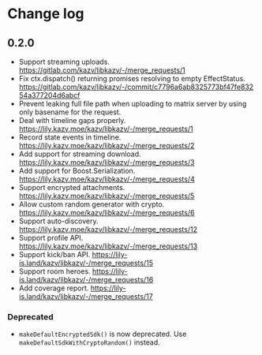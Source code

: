 
# Change log

## 0.2.0

- Support streaming uploads. https://gitlab.com/kazv/libkazv/-/merge_requests/1
- Fix ctx.dispatch() returning promises resolving to empty EffectStatus. https://gitlab.com/kazv/libkazv/-/commit/c7796a6ab8325773bf47fe83254a377204d6abcf
- Prevent leaking full file path when uploading to matrix server by using only basename for the request.
- Deal with timeline gaps properly. https://lily.kazv.moe/kazv/libkazv/-/merge_requests/1
- Record state events in timeline. https://lily.kazv.moe/kazv/libkazv/-/merge_requests/2
- Add support for streaming download. https://lily.kazv.moe/kazv/libkazv/-/merge_requests/3
- Add support for Boost.Serialization. https://lily.kazv.moe/kazv/libkazv/-/merge_requests/4
- Support encrypted attachments. https://lily.kazv.moe/kazv/libkazv/-/merge_requests/5
- Allow custom random generator with crypto. https://lily.kazv.moe/kazv/libkazv/-/merge_requests/6
- Support auto-discovery. https://lily.kazv.moe/kazv/libkazv/-/merge_requests/12
- Support profile API. https://lily.kazv.moe/kazv/libkazv/-/merge_requests/13
- Support kick/ban API. https://lily-is.land/kazv/libkazv/-/merge_requests/15
- Support room heroes. https://lily-is.land/kazv/libkazv/-/merge_requests/16
- Add coverage report. https://lily-is.land/kazv/libkazv/-/merge_requests/17

### Deprecated

- `makeDefaultEncryptedSdk()` is now deprecated. Use `makeDefaultSdkWithCryptoRandom()` instead.
